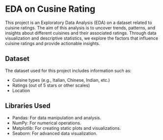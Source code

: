 # EDA on Cusine Rating

This project is an Exploratory Data Analysis (EDA) on a dataset related to cuisine ratings. The aim of this analysis is to uncover trends, patterns, and insights about different cuisines and their associated ratings. Through data visualization and descriptive statistics, we explore the factors that influence cuisine ratings and provide actionable insights.

## Dataset
The dataset used for this project includes information such as:

- Cuisine types (e.g., Italian, Chinese, Indian, etc.)
- Ratings (out of 5 stars or other scales)
- Location

## Libraries Used
- Pandas: For data manipulation and analysis.
- NumPy: For numerical operations.
- Matplotlib: For creating static plots and visualizations.
- Seaborn: For advanced data visualization.
